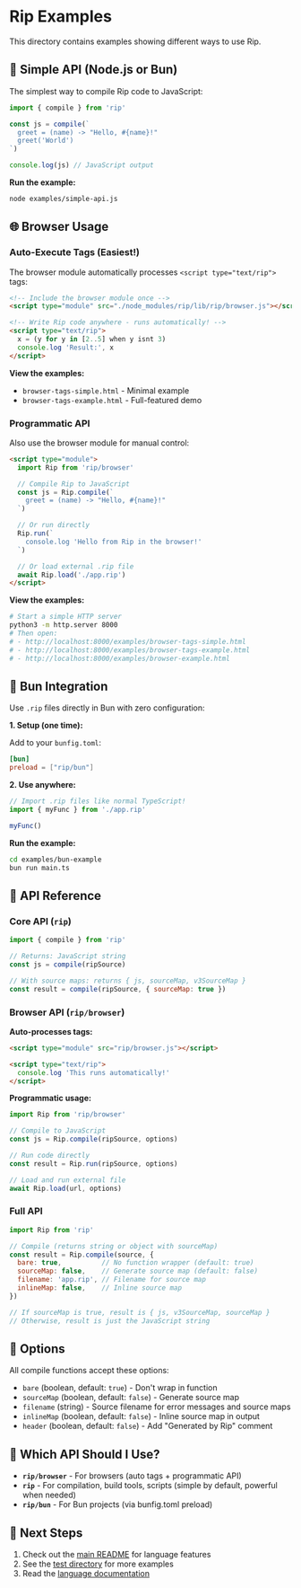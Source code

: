 # Rip Examples

This directory contains examples showing different ways to use Rip.

## 🎯 Simple API (Node.js or Bun)

The simplest way to compile Rip code to JavaScript:

```javascript
import { compile } from 'rip'

const js = compile(`
  greet = (name) -> "Hello, #{name}!"
  greet('World')
`)

console.log(js) // JavaScript output
```

**Run the example:**
```bash
node examples/simple-api.js
```

## 🌐 Browser Usage

### Auto-Execute Tags (Easiest!)

The browser module automatically processes `<script type="text/rip">` tags:

```html
<!-- Include the browser module once -->
<script type="module" src="./node_modules/rip/lib/rip/browser.js"></script>

<!-- Write Rip code anywhere - runs automatically! -->
<script type="text/rip">
  x = (y for y in [2..5] when y isnt 3)
  console.log 'Result:', x
</script>
```

**View the examples:**
- `browser-tags-simple.html` - Minimal example
- `browser-tags-example.html` - Full-featured demo

### Programmatic API

Also use the browser module for manual control:

```html
<script type="module">
  import Rip from 'rip/browser'

  // Compile Rip to JavaScript
  const js = Rip.compile(`
    greet = (name) -> "Hello, #{name}!"
  `)

  // Or run directly
  Rip.run(`
    console.log 'Hello from Rip in the browser!'
  `)

  // Or load external .rip file
  await Rip.load('./app.rip')
</script>
```

**View the examples:**
```bash
# Start a simple HTTP server
python3 -m http.server 8000
# Then open:
# - http://localhost:8000/examples/browser-tags-simple.html
# - http://localhost:8000/examples/browser-tags-example.html
# - http://localhost:8000/examples/browser-example.html
```

## 🚀 Bun Integration

Use `.rip` files directly in Bun with zero configuration:

**1. Setup (one time):**

Add to your `bunfig.toml`:
```toml
[bun]
preload = ["rip/bun"]
```

**2. Use anywhere:**

```typescript
// Import .rip files like normal TypeScript!
import { myFunc } from './app.rip'

myFunc()
```

**Run the example:**
```bash
cd examples/bun-example
bun run main.ts
```

## 📝 API Reference

### Core API (`rip`)

```javascript
import { compile } from 'rip'

// Returns: JavaScript string
const js = compile(ripSource)

// With source maps: returns { js, sourceMap, v3SourceMap }
const result = compile(ripSource, { sourceMap: true })
```

### Browser API (`rip/browser`)

**Auto-processes tags:**
```html
<script type="module" src="rip/browser.js"></script>

<script type="text/rip">
  console.log 'This runs automatically!'
</script>
```

**Programmatic usage:**

```javascript
import Rip from 'rip/browser'

// Compile to JavaScript
const js = Rip.compile(ripSource, options)

// Run code directly
const result = Rip.run(ripSource, options)

// Load and run external file
await Rip.load(url, options)
```

### Full API

```javascript
import Rip from 'rip'

// Compile (returns string or object with sourceMap)
const result = Rip.compile(source, {
  bare: true,          // No function wrapper (default: true)
  sourceMap: false,    // Generate source map (default: false)
  filename: 'app.rip', // Filename for source map
  inlineMap: false,    // Inline source map
})

// If sourceMap is true, result is { js, v3SourceMap, sourceMap }
// Otherwise, result is just the JavaScript string
```

## 🎨 Options

All compile functions accept these options:

- `bare` (boolean, default: `true`) - Don't wrap in function
- `sourceMap` (boolean, default: `false`) - Generate source map
- `filename` (string) - Source filename for error messages and source maps
- `inlineMap` (boolean, default: `false`) - Inline source map in output
- `header` (boolean, default: `false`) - Add "Generated by Rip" comment

## 🎯 Which API Should I Use?

- **`rip/browser`** - For browsers (auto tags + programmatic API)
- **`rip`** - For compilation, build tools, scripts (simple by default, powerful when needed)
- **`rip/bun`** - For Bun projects (via bunfig.toml preload)

## 🚀 Next Steps

1. Check out the [main README](../README.md) for language features
2. See the [test directory](../test/) for more examples
3. Read the [language documentation](https://github.com/shreeve/rip)

